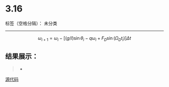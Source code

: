 # 3.16

标签（空格分隔）： 未分类

---

$$\omega_{i+1}=\omega_{i}-[(g/l)\sin\theta_i-q\omega_i+F_D\sin(\Omega_Dt_i)]\Delta t$$


## 结果展示： 
>* 

[源代码](https://github.com/tzwhu/computational_physics_N2015301020096/blob/master/3.16code.txt) 

